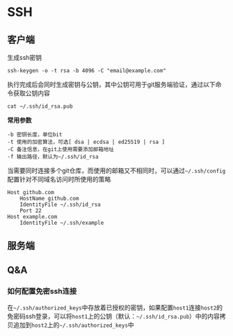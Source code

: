 # SSH

## 客户端

生成ssh密钥

```text
ssh-keygen -o -t rsa -b 4096 -C "email@example.com"
```

执行完成后会同时生成密钥与公钥，其中公钥可用于git服务端验证，通过以下命令获取公钥内容

```text
cat ~/.ssh/id_rsa.pub
```

**常用参数**

```text
-b 密钥长度，单位bit
-t 使用的加密算法，可选[ dsa | ecdsa | ed25519 | rsa ]
-C 备注信息，在git上使用需要添加邮箱地址
-f 输出路径，默认为~/.ssh/id_rsa
```

当需要同时连接多个git仓库，而使用的邮箱又不相同时，可以通过`~/.ssh/config`配置针对不同域名访问时所使用的策略

```text
Host github.com
    HostName github.com
    IdentityFile ~/.ssh/id_rsa
    Port 22
Host example.com
    IdentityFile ~/.ssh/example
```

## 服务端



## Q&A

### 如何配置免密ssh连接

在`~/.ssh/authorized_keys`中存放着已授权的密钥，如果配置`host1`连接`host2`的免密码ssh登录，可以将`host1`上的公钥（默认：`~/.ssh/id_rsa.pub`）中的内容拷贝追加到`host2`上的`~/.ssh/authorized_keys`中

